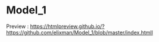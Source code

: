 # Model_1

Preview : https://htmlpreview.github.io/?https://github.com/elixman/Model_1/blob/master/index.htmll
